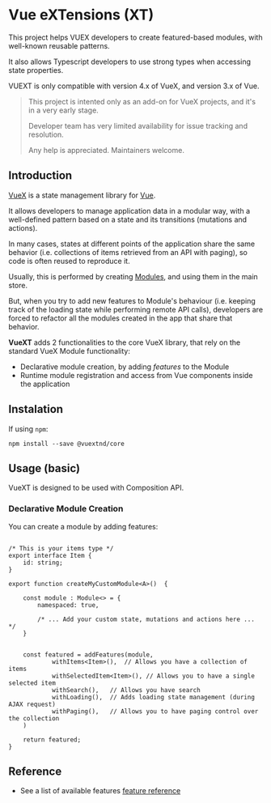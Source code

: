 # Vue eXTensions (XT)

This project helps VUEX developers to create featured-based modules, with well-known reusable patterns.

It also allows Typescript developers to use strong types when accessing state properties.

VUEXT is only compatible with version 4.x of VueX, and version 3.x of Vue.

>
> This project is intented only as an add-on for VueX projects, and it's in a very early stage.
>
> Developer team has very limited availability for issue tracking and resolution.
> 
> Any help is appreciated. Maintainers welcome.
>

## Introduction

[VueX](https://vuex.vuejs.org/) is a state management library for [Vue](https://v3.vuejs.org/). 

It allows developers to manage application data in a modular way, with a well-defined pattern based on a state and its transitions (mutations and actions).

In many cases, states at different points of the application share the same behavior (i.e. collections of items retrieved from an API with paging), so code is often reused to reproduce it.

Usually, this is performed by creating [Modules](https://next.vuex.vuejs.org/guide/modules.html), and using them in the main store.

But, when you try to add new features to Module's behaviour (i.e. keeping track of the loading state while performing remote API calls), developers are forced to refactor all the modules created in the app that share that behavior.

**VueXT** adds 2 functionalities to the core VueX library, that rely on the standard VueX Module functionality:

 - Declarative module creation, by adding _features_ to the Module 
 - Runtime module registration and access from Vue components inside the application


## Instalation

If using `npm`:

```
npm install --save @vuextnd/core
```

## Usage (basic)

VueXT is designed to be used with Composition API.

### Declarative Module Creation

You can create a module by adding features:

```

/* This is your items type */
export interface Item {
    id: string;
}

export function createMyCustomModule<A>()  {

    const module : Module<> = {
        namespaced: true,
        
        /* ... Add your custom state, mutations and actions here ... */
    }


    const featured = addFeatures(module,        
            withItems<Item>(),  // Allows you have a collection of items
            withSelectedItem<Item>(), // Allows you to have a single selected item
            withSearch(),   // Allows you have search
            withLoading(),  // Adds loading state management (during AJAX request)
            withPaging(),   // Allows you to have paging control over the collection
    )

    return featured;
}

```


## Reference

- See a list of available features [feature reference](features/index.md)
